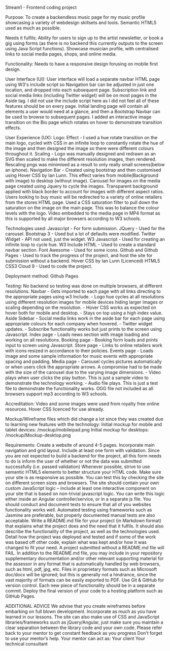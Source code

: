 Stream1 - Frontend coding project

Purpose:
To create a backendless music page for my music profile showcasing a variety of webdesign skillsets and tools.
Semantic HTML5 used as much as possible.

Needs it fulfils:
Ability for users to sign up to the artist newsletter, or book a gig using forms (as there is no backend this currently outputs to the screen using Java Script functions).
Showcase musician profile, with centralised links to social media pages, shops, and online media.

Functionality:
Needs to have a responsive design forusing on mobile first design.

User Interface (UI):
User interface will load a separate navbar HTML page using W3's include script so Navigation bar can be adjusted in just one location, and dropped into each subsequent page.
Subscription link and social media links (including Twitter widget) will be on most pages in the Aside tag. I did not use the include script here as I did not feel all of these features should be on every page.
Initial landing page will contain all elements a user would need at a glance, and then a Bootstrap Navbar can be used to browse to subsequent pages.
I added an interactive image transition on the Bio page which rotates on hover to demonstrate transition effects.

User Experience (UX):
Logo:
Effect - I used a hue rotate transition on the main logo, cycled with CSS in an infinite loop to constantly rotate the hue of the image and then designed the image so there were different colours throughout it.
Scaling - Logo was manually designed and redrawn as an SVG then scaled to make the different resolution images, then rendered. Rescaling pngs was minimised as a result to only really small screens(below an iphone).
Navigation Bar - Created using bootstrap and then customised using Hover CSS by Ian Lunn. This effect varies from mobile(Background with image) to desktop (without image).
Carousel for images on the media page created using Jquery to cycle the images. Transparent background applied with black border to account for images with different aspect ratios.
Users looking to buy music will be redirected to a variety of online retailers from the stores HTML page.
Used a CSS saturation filter to pull down the saturation on the image on the main page. This was to balance the colour levels with the logo.
Video embedded to the media page in MP4 format as this is supported by all major browsers according to W3 schools.

Technologies used:
Javascript - For form submission.
JQuery - Used for the carousel.
Bootstrap 3 - Used but a lot of defaults were modified.
Twitter Widget - API not used, just the widget.
W3 Javascript - Used for creating an infinite loop to cycle hue.
W3 Include HTML - Used to create a standard navbar section.
Font Awesome - Used for some icons.
Github and Github Pages - Used to track the progress of the project, and host the site for submission without a backend.
Hover CSS by Ian Lunn (Licenced)
HTML5
CSS3
Cloud 9 - Used to code the project.

Deployment method: Github Pages

Testing:
No backend so testing was done on multiple browsers, at different resolutions.
Navbar          - Gets imported to each page with all links directing to the appropriate pages using w3 Include.
                - Logo hue cycles at all resolutions using different resolution images for mobile devices hiding larger images or scaling depending on the resolution.
                - Hover CSS works as expected on hover both for mobile and desktop.
                - Stays on top using a high index value.
Aside Sidebar   - Social media links work in the aside bar for each page using appropriate colours for each company when hovered.
                - Twitter widget updates.
                - Subscribe functionality works but just prints to the screen using Javascript.
Index page      - Loads news section with image loading and working on all resolutions.
Booking page    - Booking form loads and prints input to screen using Javascript.
Store page      - Links to online retailers work with icons resized in accordance to their policies.
Events page     - Loads image and some sample information for music events with appropriate spacing and padding.
Media page      - Carousel cycles pictures automatically or when users click the appropriate arrows. A compromise had to be made with the size of the carousel due to the varying image dimensions.
                - Video plays when user clicks the play button. This is just a sample video to demonstrate the technology working.
                - Audio file plays. This is just a test file to demonstrate the functionality works. OGG file not included as all browsers support mp3 according to W3 schools.


Accreditation:
Video and some images were used from royalty free online resources.
Hover CSS licenced for use already.

Mockup/Wireframe files which did change a lot since they was created due to learning new features with the technology:
Initial mockup for mobile and tablet devices:
/mockup/mobileipad.png
Initial mockup for desktops:
/mockup/Mockup-desktop.png

Requirements:
Create a website of around 4-5 pages.
Incorporate main navigation and grid layout.
Include at least one form with validation. Since you are not expected to build a backend for the project, all this form needs to do is inform the user of whether or not the data was submitted successfully (i.e. passed validation)
Whenever possible, strive to use semantic HTML5 elements to better structure your HTML code.
Make sure your site is as responsive as possible. You can test this by checking the site on different screen sizes and browsers.
The site should contain your own custom JavaScript logic – include at least one interactive component on your site that is based on non-trivial javascript logic. You can write this logic either inside an Angular controller/service, or in a separate js file.
You should conduct and document tests to ensure that all of you websites functionality works well. Automated testing using frameworks such as Jasmine are preferable, but properly documented manual tests are also acceptable.
Write a README.md file for your project (in Markdown format) that explains what the project does and the need that it fulfils. It should also describe the functionality of the project, as well as the technologies used. Detail how the project was deployed and tested and if some of the work was based off other code, explain what was kept and/or how it was changed to fit your need. A project submitted without a README.md file will FAIL.
In addition to the README.md file, you may include in your repository supplementary documentation and/or other relevant supporting material for the assessor in any format that is automatically handled by web browsers, such as html, pdf, jpg, etc. Files in proprietary formats such as Microsoft doc/docx will be ignored; but this is generally not a hindrance, since the vast majority of formats can be easily exported to PDF.
Use Git & GitHub for version control. Each new piece of functionality should be in a separate commit.
Deploy the final version of your code to a hosting platform such as GitHub Pages.

ADDITIONAL ADVICE
We advise that you create wireframes before embarking on full blown development.
Incorporate as much as you have learned in our lessons.
The site can also make use of CSS and JavaScript libraries/frameworks such as jQuery/Angular, just make sure you maintain a clear separation between the library code and your own code.
Please refer back to your mentor to get constant feedback as you progress
Don’t forget to use your mentor’s help. Your mentor can act as:
Your client
Your technical consultant